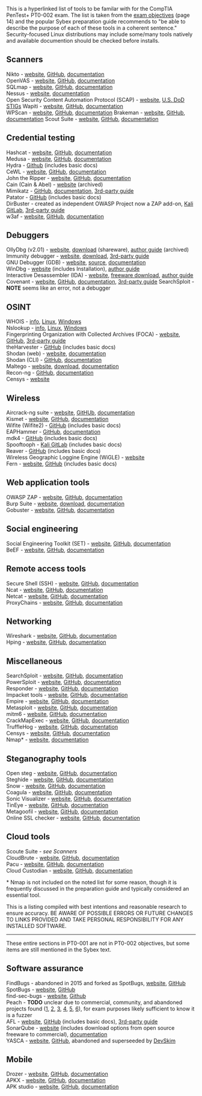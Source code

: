 This is a hyperlinked list of tools to be familar with for the CompTIA PenTest+ PT0-002 exam. The list is taken from the [exam objectives](https://partners.comptia.org/docs/default-source/resources/comptia-pentest-pt0-002-exam-objectives-(4-0)) (page 14) and the popular Sybex preparation guide recommends to "be able to describe the purpose of each of these tools in a coherent sentence." Security-focused Linux distributions may include some/many tools natively and available documention should be checked before installs.  

## Scanners 
Nikto - [website](https://cirt.net/nikto2), [GitHub](https://github.com/sullo/nikto), [documentation](https://github.com/sullo/nikto/wiki)  
OpenVAS - [website](https://openvas.org/), [GitHub](https://github.com/greenbone/), [documentation](https://www.greenbone.net/en/documents/)  
SQLmap - [website](https://sqlmap.org/), [GitHub](https://github.com/sqlmapproject/sqlmap), [documentation](https://github.com/sqlmapproject/sqlmap/wiki)  
Nessus - [website](https://www.tenable.com/products/nessus), [documentation](https://docs.tenable.com/Nessus.htm)  
Open Security Content Automation Protocol (SCAP) - [website](https://csrc.nist.gov/projects/security-content-automation-protocol/), [U.S. DoD STIGs](https://public.cyber.mil/stigs/scap/) 
Wapiti - [website](https://wapiti-scanner.github.io/), [GitHub](https://github.com/wapiti-scanner/wapiti), [documentation](https://github.com/wapiti-scanner/wapiti/blob/master/doc/wapiti.ronn)  
WPScan - [website](https://wpscan.com/), [GitHub](https://github.com/wpscanteam/wpscan), [documentation](https://github.com/wpscanteam/wpscan/wiki/WPScan-User-Documentation) 
Brakeman - [website](https://brakemanscanner.org/), [GitHub](https://github.com/presidentbeef/brakeman), [documentation](https://brakemanscanner.org/docs/) 
Scout Suite - [website](https://cyberstore.nccgroup.com/our-services/service-details/16/cloud-account-monitoring), [GitHub](https://github.com/nccgroup/ScoutSuite), [documentation](https://github.com/nccgroup/ScoutSuite/wiki/NCC-Scout) 

## Credential testing
Hashcat - [website](https://hashcat.net/hashcat/), [GitHub](https://github.com/hashcat/hashcat), [documentation](https://hashcat.net/wiki/)           
Medusa - [website](http://foofus.net/goons/jmk/medusa/medusa.html), [GitHub](https://github.com/jmk-foofus/medusa), [documentation](http://foofus.net/goons/jmk/medusa/medusa.html)            
Hydra - [Github](https://github.com/vanhauser-thc/thc-hydra) (includes basic docs)  
CeWL - [website](https://digi.ninja/projects/cewl.php), [GitHub](https://github.com/digininja/CeWL/), [documentation](https://digi.ninja/projects/cewl.php#usage)     
John the Ripper - [website](https://www.openwall.com/john/), [GitHub](https://github.com/openwall/john), [documentation](https://www.openwall.com/john/doc/)   
Cain (Cain & Abel) - [website](https://web.archive.org/web/20190603235413/http://www.oxid.it/cain.html) (archived)      
Mimikatz - [GitHub](https://github.com/gentilkiwi/mimikatz), [documentation](https://github.com/gentilkiwi/mimikatz/wiki), [3rd-party guide](https://adsecurity.org/?page_id=1821)          
Patator - [GitHub](https://github.com/lanjelot/patator) (includes basic docs)  
DirBuster - created as independent OWASP Project now a ZAP add-on, [Kali GitLab](https://gitlab.com/kalilinux/packages/dirbuster), [3rd-party guide](https://git.mst.edu/slbnmc/ici-wiki/-/wikis/Enumerating-Web-Server-Files-and-Directories-with-DirBuster)  
w3af - [website](http://w3af.org/), [GitHub](https://github.com/andresriancho/w3af/), [documentation](http://docs.w3af.org/en/latest/)  

## Debuggers           
OllyDbg (v2.01) - [website](http://www.ollydbg.de/version2.html), [download](http://www.ollydbg.de/odbg201.zip) (shareware), [author guide](https://repo.zenk-security.com/Reversing%20.%20cracking/OllyDbg%202.0%20Brief%20Help.pdf) (archived)  
Immunity debugger - [website](https://www.immunityinc.com/products/debugger/), [download](https://debugger.immunityinc.com/ID_register.py), [3rd-party guide](https://sansorg.egnyte.com/dl/4hgFyEhWUC)  
GNU Debugger (GDB) - [website](https://www.gnu.org/software/gdb/), [source](https://www.gnu.org/software/gdb/current/), [documentation](https://www.gnu.org/software/gdb/documentation/)  
WinDbg - [website](https://docs.microsoft.com/en-us/windows-hardware/drivers/debugger/debugger-download-tools) (includes Installation), [author guide](https://docs.microsoft.com/en-us/windows-hardware/drivers/debugger/getting-started-with-windows-debugging)  
Interactive Desassembler (IDA) - [website](https://hex-rays.com/), [freeware download](https://hex-rays.com/IDA-free/), [author guide](https://hex-rays.com/products/ida/support/tutorials/debugging/)  
Covenant - [website](https://cobbr.io/Covenant.html), [GitHub](https://github.com/cobbr/Covenant), [documentation](https://github.com/cobbr/Covenant/wiki), [3rd-party guide](https://bestestredteam.com/2020/02/19/interacting-with-covenant-c2/) 
SearchSploit -  **NOTE** seems like an error, not a debugger  

## OSINT
WHOIS - [info](https://whois.icann.org/en/about-whois), [Linux](https://manpages.debian.org/testing/whois/whois.1.en.html), [Windows](https://docs.microsoft.com/en-us/sysinternals/downloads/whois)  
Nslookup - [info](https://social.technet.microsoft.com/wiki/contents/articles/29184.nslookup-for-beginners.aspx), [Linux](https://manpages.debian.org/testing/bind9-dnsutils/nslookup.1.en.html), [Windows](https://docs.microsoft.com/en-us/windows-server/administration/windows-commands/nslookup)  
Fingerprinting Organization with Collected Archives (FOCA) - [website](https://www.elevenpaths.com/innovation-labs/technologies/foca), [GitHub](https://github.com/ElevenPaths/FOCA), [3rd-party guide](https://wondersmithrae.medium.com/using-foca-for-osint-document-metadata-analysis-6745c8d709fa)  
theHarvester - [GitHub](https://github.com/laramies/theHarvester) (includes basic docs)  
Shodan (web) - [website](https://www.shodan.io/), [documentation](https://help.shodan.io/)  
Shodan (CLI) - [GitHub](https://github.com/achillean/shodan-python), [documentation](https://shodan.readthedocs.io/en/latest/)  
Maltego - [website](https://www.maltego.com/), [download](https://www.maltego.com/downloads/), [documentation](https://docs.maltego.com/support/home)  
Recon-ng - [GitHub](https://github.com/lanmaster53/recon-ng), [documentation](https://github.com/lanmaster53/recon-ng/wiki)  
Censys - [website](https://censys.io/)  

## Wireless
Aircrack-ng suite - [website](https://www.aircrack-ng.org/), [GitHUb](https://github.com/aircrack-ng/aircrack-ng), [documentation](https://www.aircrack-ng.org/doku.php?id=getting_started#dokuwiki__top)  
Kismet - [website](https://www.kismetwireless.net/), [GitHub](https://github.com/kismetwireless/kismet), [documentation](https://www.kismetwireless.net/docs/)    
Wifite (Wifite2) - [GitHub](https://github.com/derv82/wifite2) (includes basic docs)    
EAPHammer - [GitHub](https://github.com/s0lst1c3/eaphammer), [documentation](https://github.com/s0lst1c3/eaphammer/wiki)   
mdk4 - [GitHub](https://github.com/aircrack-ng/mdk4) (includes basic docs)  
Spooftooph - [Kali GitLab](https://gitlab.com/kalilinux/packages/spooftooph/) (includes basic docs)   
Reaver - [GitHub](https://github.com/t6x/reaver-wps-fork-t6x) (includes basic docs)   
Wireless Geographic Loggine Engine (WiGLE) - [website](https://www.wigle.net/)  
Fern - [website](http://www.fern-pro.com/), [GitHub](https://github.com/savio-code/fern-wifi-cracker) (includes basic docs)   

## Web application tools
OWASP ZAP - [website](https://www.zaproxy.org/), [GitHub](https://github.com/zaproxy/zaproxy), [documentation](https://www.zaproxy.org/docs/)    
Burp Suite - [website](https://portswigger.net/burp), [download](https://portswigger.net/burp/communitydownload), [documentation](https://portswigger.net/burp/documentation)    
Gobuster - [website](), [GitHub](), [documentation]()   

## Social engineering
Social Engineering Toolkit (SET) - [website](), [GitHub](), [documentation]()    
BeEF - [website](), [GitHub](), [documentation]()    

## Remote access tools
Secure Shell (SSH) - [website](), [GitHub](), [documentation]()    
Ncat - [website](), [GitHub](), [documentation]()    
Netcat - [website](), [GitHub](), [documentation]()    
ProxyChains - [website](), [GitHub](), [documentation]()    

## Networking
Wireshark - [website](), [GitHub](), [documentation]()    
Hping - [website](), [GitHub](), [documentation]()    

## Miscellaneous
SearchSploit - [website](), [GitHub](), [documentation]()    
PowerSploit - [website](), [GitHub](), [documentation]()    
Responder - [website](), [GitHub](), [documentation]()    
Impacket tools - [website](), [GitHub](), [documentation]()    
Empire - [website](), [GitHub](), [documentation]()    
Metasploit - [website](), [GitHub](), [documentation]()    
mitm6 - [website](), [GitHub](), [documentation]()   
CrackMapExec - [website](), [GitHub](), [documentation]()   
TruffleHog - [website](), [GitHub](), [documentation]()   
Censys - [website](), [GitHub](), [documentation]()   
Nmap\* - [website](https://nmap.org/), [documentation](https://nmap.org/book/man.html) 

## Steganography tools
Open steg - [website](), [GitHub](), [documentation]()   
Steghide - [website](), [GitHub](), [documentation]()   
Snow - [website](), [GitHub](), [documentation]()   
Coagula - [website](), [GitHub](), [documentation]()   
Sonic Visualizer - [website](), [GitHub](), [documentation]()   
TinEye - [website](), [GitHub](), [documentation]()   
Metagoofil - [website](), [GitHub](), [documentation]()   
Online SSL checker - [website](), [GitHub](), [documentation]()   

## Cloud tools
Scoute Suite - *see Scanners*   
CloudBrute - [website](), [GitHub](), [documentation]()   
Pacu - [website](), [GitHub](), [documentation]()   
Cloud Custodian - [website](), [GitHub](), [documentation]()   

\* Nmap is not included on the noted list for some reason, though it is frequently discussed in the preparation guide and typically considered an essential tool.  

This is a listing compiled with best intentions and reasonable research to ensure accuracy. BE AWARE OF POSSIBLE ERRORS OR FUTURE CHANGES TO LINKS PROVIDED AND TAKE PERSONAL RESPONSIBILITY FOR ANY INSTALLED SOFTWARE.  

---
These entire sections in PT0-001 are not in PT0-002 objectives, but some items are still mentioned in the Sybex text.  
  
## Software assurance 
FindBugs - abandoned in 2015 and forked as SpotBugs, [website](http://findbugs.sourceforge.net/), [GitHub](https://github.com/findbugsproject/findbugs)  
SpotBugs - [website](https://spotbugs.github.io/), [GitHub](https://github.com/spotbugs/spotbugs)  
find-sec-bugs - [website](https://find-sec-bugs.github.io/), [Github](https://github.com/find-sec-bugs/find-sec-bugs/)  
Peach - **TODO** unclear due to commercial, community, and abandoned projects found ([1](https://about.gitlab.com/solutions/dev-sec-ops/), [2](https://gitlab.com/peachtech/peach-fuzzer-community), [3](https://gitlab.com/gitlab-org/security-products/protocol-fuzzer-ce), [4](https://github.com/MozillaSecurity/peach), [5](https://www.peach.tech/wp-content/uploads/Peach-Fuzzer-Platform-Primer-DataSheet-Oct2015.pdf), [6](https://www.peach.tech/wp-content/uploads/Peach-Fuzzer-Platform-Whitepaper.pdf)), for exam purposes likely sufficient to know it is a fuzzer  
AFL - [website](https://lcamtuf.coredump.cx/afl/), [GitHub](https://github.com/google/AFL) (includes basic docs), [3rd-party guide](https://countuponsecurity.com/2018/03/07/intro-to-american-fuzzy-lop-fuzzing-in-5-steps/)  
SonarQube - [website](https://www.sonarqube.org/) (includes download options from open source freeware to commercial), [documentation](https://docs.sonarqube.org/latest/)  
YASCA - [website](https://scovetta.github.io/yasca/), [GitHub](https://github.com/scovetta/yasca/), abandoned and superseeded by [DevSkim](https://github.com/Microsoft/DevSkim)  
## Mobile
Drozer - [website](), [GitHub](), [documentation]()    
APKX - [website](), [GitHub](), [documentation]()    
APK studio - [website](), [GitHub](), [documentation]()    
